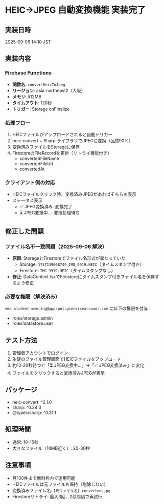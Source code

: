 # HEIC→JPEG 自動変換機能 実装完了

## 実装日時
2025-09-06 14:10 JST

## 実装内容

### Firebase Functions
- **関数名**: `convertHeicToJpeg`
- **リージョン**: asia-northeast2（大阪）
- **メモリ**: 512MB
- **タイムアウト**: 120秒
- **トリガー**: Storage onFinalize

### 処理フロー
1. HEICファイルがアップロードされると自動トリガー
2. heic-convert + Sharp ライブラリでJPEGに変換（品質90%）
3. 変換済みファイルをStorageに保存
4. FirestoreのFileRecordを更新（リトライ機能付き）
   - convertedFileName
   - convertedFileUrl
   - convertedAt

### クライアント側の対応
- HEICファイルクリック時、変換済みJPEGがあればそちらを表示
- ステータス表示
  - ✅ JPEG変換済み: 変換完了
  - ⏳ JPEG変換中...: 変換処理待ち

## 修正した問題
### ファイル名不一致問題（2025-09-06 解決）
- **原因**: StorageとFirestoreでファイル名形式が異なっていた
  - Storage: `1757139068749_IMG_9919.HEIC`（タイムスタンプ付き）
  - Firestore: `IMG_9919.HEIC`（タイムスタンプなし）
- **修正**: DataContext.tsxでFirestoreにタイムスタンプ付きファイル名を保存するよう修正

### 必要な権限（解決済み）
`mms-student-meeting@appspot.gserviceaccount.com` に以下の権限を付与：
- roles/storage.admin
- roles/datastore.user

## テスト方法
1. 管理者アカウントでログイン
2. 生徒のファイル管理画面でHEICファイルをアップロード
3. 約10-20秒待つと「⏳ JPEG変換中...」→「✅ JPEG変換済み」に変化
4. ファイルをクリックすると変換済みJPEGが表示

## パッケージ
- heic-convert: ^2.1.0
- sharp: ^0.34.3
- @types/sharp: ^0.31.1

## 処理時間
- 通常: 10-15秒
- 大きなファイル（10MB近く）: 20-30秒

## 注意事項
- 月100件まで無料枠内で運用可能
- HEICファイルは元ファイルも保持（削除しない）
- 変換済みファイル名: `{元ファイル名}_converted.jpg`
- Firestoreリトライ: 最大3回、2秒間隔で再試行
